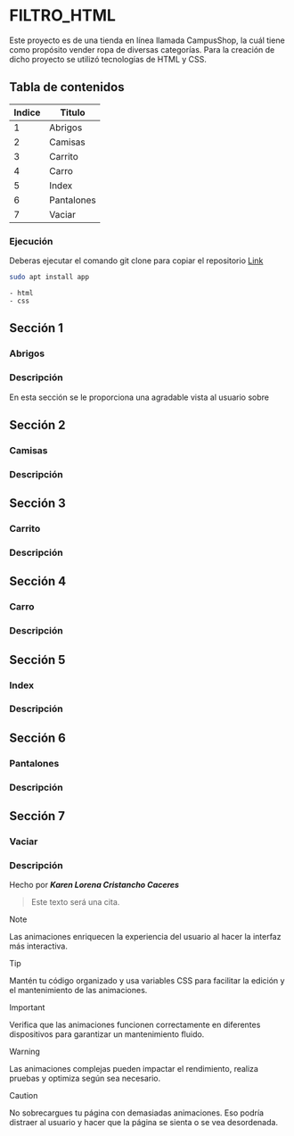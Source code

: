 # FILTRO_HTML
Este proyecto es de una tienda en línea llamada CampusShop, la cuál tiene como propósito vender ropa de diversas categorías. Para la creación de dicho proyecto se utilizó tecnologías de HTML y CSS.

## Tabla de contenidos
| Indice | Titulo  |
|--|--|
| 1 | Abrigos |
| 2 | Camisas |
| 3 | Carrito |
| 4 | Carro |
| 5 | Index |
| 6 | Pantalones |
| 7 | Vaciar |

### Ejecución
Deberas ejecutar el comando git clone para copiar el repositorio
  [Link](https://github.com/KarenLore/FILTRO_HTML_CristanchoKaren.git)

``` bash
sudo apt install app
```

``` Código realizado en:
- html
- css
```

## Sección 1
### Abrigos
### Descripción
En esta sección se le proporciona una agradable vista al usuario sobre 

## Sección 2
### Camisas
### Descripción

## Sección 3
### Carrito
### Descripción

## Sección 4
### Carro
### Descripción

## Sección 5
### Index
### Descripción

## Sección 6
### Pantalones
### Descripción

## Sección 7
### Vaciar
### Descripción

Hecho por ***Karen Lorena Cristancho Caceres***

>Este texto será una cita.

> [!NOTE]
> Las animaciones enriquecen la experiencia del usuario al hacer la interfaz más interactiva.

> [!TIP]
> Mantén tu código organizado y usa variables CSS para facilitar la edición y el mantenimiento de las animaciones.

> [!IMPORTANT]  
> Verifica que las animaciones funcionen correctamente en diferentes dispositivos para garantizar un mantenimiento fluido.

> [!WARNING]  
> Las animaciones complejas pueden impactar el rendimiento, realiza pruebas y optimiza según sea necesario.

> [!CAUTION]
> No sobrecargues tu página con demasiadas animaciones. Eso podría distraer al usuario y hacer que la página se sienta o se vea desordenada.
